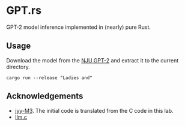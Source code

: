 # GPT.rs

GPT-2 model inference implemented in (nearly) pure Rust.

## Usage

Download the model from the [NJU GPT-2](https://box.nju.edu.cn/f/da66441d8c6d48d6b848/) and extract it to the current directory.

```shell
cargo run --release "Ladies and"
```

## Acknowledgements

- [jyy-M3](https://jyywiki.cn/OS/2024/labs/M3.md). The initial code is translated from the C code in this lab.
- [llm.c](https://github.com/karpathy/llm.c)
